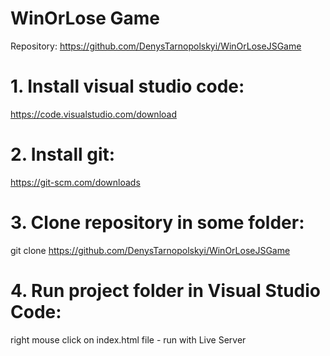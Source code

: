 # WinOrLose Game

Repository: 
https://github.com/DenysTarnopolskyi/WinOrLoseJSGame

# 1. Install visual studio code:
https://code.visualstudio.com/download

# 2. Install git:
https://git-scm.com/downloads

# 3. Clone repository  in some folder:
git clone https://github.com/DenysTarnopolskyi/WinOrLoseJSGame

# 4. Run project folder in Visual Studio Code:
right mouse click on index.html file - run with Live Server